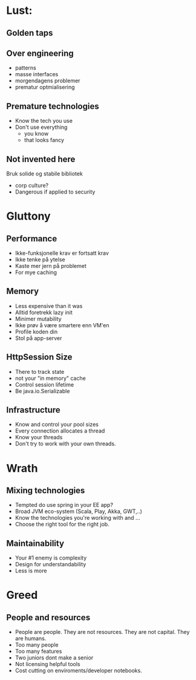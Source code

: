 # Lust:
## Golden taps
## Over engineering
  - patterns
  - masse interfaces
  - morgendagens problemer
  - prematur optmialisering
## Premature technologies
  - Know the tech you use
  - Don't use everything
    - you know
    - that looks fancy
## Not invented here
  Bruk solide og stabile bibliotek
  - corp culture?
  - Dangerous if applied to security

# Gluttony
## Performance
  - Ikke-funksjonelle krav er fortsatt krav
  - Ikke tenke på ytelse
  - Kaste mer jern på problemet
  - For mye caching

## Memory
  - Less expensive than it was
  - Alltid foretrekk lazy init
  - Minimer mutability
  - Ikke prøv å være smartere enn VM'en
  - Profile koden din
  - Stol på app-server

## HttpSession Size
  - There to track state
  - not your "in memory" cache
  - Control session lifetime
  - Be java.io.Serializable

## Infrastructure
  - Know and control your pool sizes
  - Every connection allocates a thread
  - Know your threads
  - Don't try to work with your own threads.

# Wrath
## Mixing technologies
  - Tempted do use spring in your EE app?
  - Broad JVM eco-system (Scala, Play, Akka, GWT,..)
  - Know the technologies you're working with and ...
  - Choose the right tool for the right job.

## Maintainability
  - Your #1 enemy is complexity
  - Design for understandability
  - Less is more

# Greed
## People and resources
  - People are people. They are not resources. They are not capital. They are humans.
  - Too many people
  - Too many features
  - Two juniors dont make a senior
  - Not licensing helpful tools
  - Cost cutting on enviroments/developer notebooks.
